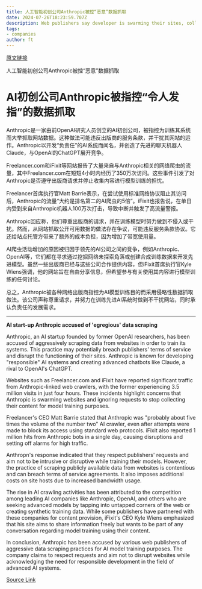 ```yaml
---
title: 人工智能初创公司Anthropic被控“恶意”数据抓取
date: 2024-07-26T18:23:59.707Z
description: Web publishers say developer is swarming their sites, collecting content to train models and ignoring orders to stop
tags: 
- companies
author: ft
---
```


[原文链接](https://ft.com/content/07611b74-3d69-4579-9089-f2fc2af61baa)

人工智能初创公司Anthropic被控“恶意”数据抓取

# AI初创公司Anthropic被指控“令人发指”的数据抓取

Anthropic是一家由前OpenAI研究人员创立的AI初创公司，被指控为训练其系统而大举抓取网站数据。这种做法可能违反出版商的服务条款，并干扰其网站的运作。Anthropic以开发“负责任”的AI系统而闻名，并创造了先进的聊天机器人Claude，与OpenAI的ChatGPT展开竞争。

Freelancer.com和iFixit等网站报告了大量来自与Anthropic相关的网络爬虫的流量，其中Freelancer.com在短短4小时内经历了350万次访问。这些事件引发了对Anthropic是否遵守出版商请求并停止收集内容进行模型训练的担忧。

Freelancer首席执行官Matt Barrie表示，在尝试使用标准网络协议阻止其访问后，Anthropic的流量“大约是排名第二的AI爬虫的5倍”。iFixit也报告说，在单日内受到来自Anthropic机器人100万次打击，导致中断并触发了高流量警报。

Anthropic回应称，他们尊重出版商的请求，并在训练模型时努力做到不侵入或干扰。然而，从网站抓取公开可用数据的做法存在争议，可能违反服务条款协议。它还给站点托管方带来了额外的成本负担，因为增加了带宽使用量。

AI爬虫活动增加的原因被归因于领先的AI公司之间的竞争，例如Anthropic、OpenAI等，它们都在寻求通过挖掘网络未探索角落或创建合成训练数据来开发先进模型。虽然一些出版商已经与这些公司合作提供内容，但iFixit首席执行官Kyle Wiens强调，他的网站旨在自由分享信息，但希望参与有关使用其内容进行模型训练的任何讨论。

总之，Anthropic被各种网络出版商指控为AI模型训练目的而采用侵略性数据抓取做法。该公司声称尊重请求，并努力在训练先进AI系统时做到不干扰网站，同时承认负责任的发展需求。

---

 **AI start-up Anthropic accused of 'egregious' data scraping**

Anthropic, an AI startup founded by former OpenAI researchers, has been accused of aggressively scraping data from websites in order to train its systems. This practice may potentially breach publishers' terms of service and disrupt the functioning of their sites. Anthropic is known for developing "responsible" AI systems and creating advanced chatbots like Claude, a rival to OpenAI's ChatGPT.

Websites such as Freelancer.com and iFixit have reported significant traffic from Anthropic-linked web crawlers, with the former experiencing 3.5 million visits in just four hours. These incidents highlight concerns that Anthropic is swarming websites and ignoring requests to stop collecting their content for model training purposes.

Freelancer's CEO Matt Barrie stated that Anthropic was "probably about five times the volume of the number two" AI crawler, even after attempts were made to block its access using standard web protocols. iFixit also reported 1 million hits from Anthropic bots in a single day, causing disruptions and setting off alarms for high traffic.

Anthropn's response indicated that they respect publishers' requests and aim not to be intrusive or disruptive while training their models. However, the practice of scraping publicly available data from websites is contentious and can breach terms of service agreements. It also imposes additional costs on site hosts due to increased bandwidth usage.

The rise in AI crawling activities has been attributed to the competition among leading AI companies like Anthropic, OpenAI, and others who are seeking advanced models by tapping into untapped corners of the web or creating synthetic training data. While some publishers have partnered with these companies for content provision, iFixit's CEO Kyle Wiens emphasized that his site aims to share information freely but wants to be part of any conversation regarding model training using their content.

In conclusion, Anthropic has been accused by various web publishers of aggressive data scraping practices for AI model training purposes. The company claims to respect requests and aim not to disrupt websites while acknowledging the need for responsible development in the field of advanced AI systems.

[Source Link](https://ft.com/content/07611b74-3d69-4579-9089-f2fc2af61baa)

